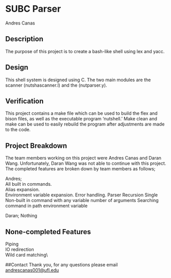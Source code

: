 # SUBC Parser
Andres Canas

## Description
The purpose of this project is to create a bash-like shell using lex and yacc.


## Design	
This shell system is designed using C. The two main modules are the scanner (nutshascanner.l) and the (nutparser.y).


## Verification
This project contains a make file which can be used to build the flex and bison files, as well as the executable program ‘nutshell.’ Make clean and make can be used to easily rebuild the program after adjustments are made to the code.


## Project Breakdown
The team members working on this project were Andres Canas and Daran Wang. Unfortunately, Daran Wang was not able to continue with this project. The completed features are broken down by team members as follows;  

Andres;  
All built in commands.  
Alias expansion.   
Environment variable expansion. 
Error handling. 
Parser Recursion 
Single Non-built in command with any variable number of arguments 
Searching command in path environment variable 

Daran;
Nothing 


## None-completed Features 
Piping\
IO redirection\
Wild card matching\


##Contact
Thank you, for any questions please email andrescanas001@ufl.edu
